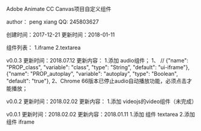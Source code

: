 Adobe Animate CC Canvas项目自定义组件

author： peng xiang
QQ: 245803627

创建时间：2017-12-21
更新时间：2018-01-11

组件列表：
1.iframe
2.textarea




v0.0.3
更新时间：2018.07.12
更新内容：
1.添加 audio组件；
    1、	// {"name": "PROP_class", "variable": "class", "type": "String", "default": "ui-iframe"},
       {"name": "PROP_autoplay", "variable": "autoplay", "type": "Boolean", "default": "true"},
    2、Chrome 66版本已停止audio自动播放功能，必须点击才能播放；

v0.0.2
更新时间：2018.02.02
更新内容：
1.添加 videojs的video组件（未完成）

v0.0.1
更新时间：2018.02.02
更新内容：2018.01.11
1.添加 组件 textarea
2.添加 组件 iframe


